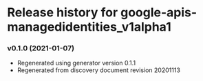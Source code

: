# Release history for google-apis-managedidentities_v1alpha1

### v0.1.0 (2021-01-07)

* Regenerated using generator version 0.1.1
* Regenerated from discovery document revision 20201113

